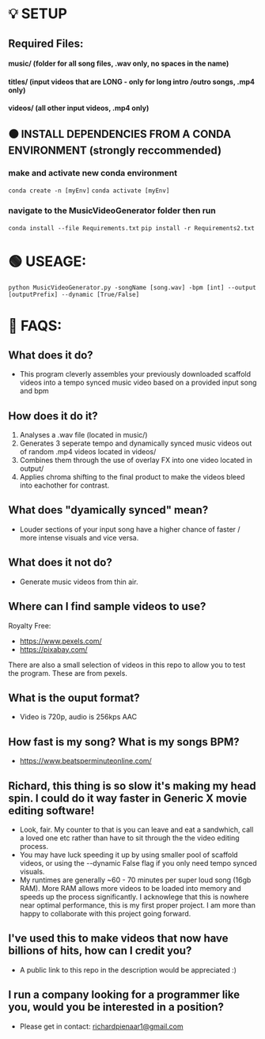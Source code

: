 # 💡 SETUP

## Required Files:

#### music/ (folder for all song files, .wav only, no spaces in the name) 
#### titles/ (input videos that are LONG - only for long intro /outro songs, .mp4 only)
#### videos/ (all other input videos, .mp4 only)

## ⚫ INSTALL DEPENDENCIES FROM A CONDA ENVIRONMENT (strongly reccommended)

### make and activate new conda environment

```conda create -n [myEnv]```
```conda activate [myEnv]```

### navigate to the MusicVideoGenerator folder then run

```conda install --file Requirements.txt```
```pip install -r Requirements2.txt```

# 🟢 USEAGE:
 
```python MusicVideoGenerator.py -songName [song.wav] -bpm [int] --output [outputPrefix] --dynamic [True/False]```

# 🛑 FAQS:

## What does it do?

- This program cleverly assembles your previously downloaded scaffold videos into a tempo synced music video based on a provided input song and bpm

## How does it do it?

1. Analyses a .wav file (located in music/)
2. Generates 3 seperate tempo and dynamically synced music videos out of random .mp4 videos located in videos/
3. Combines them through the use of overlay FX into one video located in output/ 
4. Applies chroma shifting to the final product to make the videos bleed into eachother for contrast.  

## What does "dyamically synced" mean?

- Louder sections of your input song have a higher chance of faster / more intense visuals and vice versa.

## What does it not do?

- Generate music videos from thin air.

## Where can I find sample videos to use?

Royalty Free:
- https://www.pexels.com/
- https://pixabay.com/

There are also a small selection of videos in this repo to allow you to test the program. These are from pexels.  

## What is the ouput format?

- Video is 720p, audio is 256kps AAC

## How fast is my song? What is my songs BPM?

- https://www.beatsperminuteonline.com/

## Richard, this thing is so slow it's making my head spin. I could do it way faster in Generic X movie editing software!

- Look, fair. My counter to that is you can leave and eat a sandwhich, call a loved one etc rather than have to sit through the the video editing process.
- You may have luck speeding it up by using smaller pool of scaffold videos, or using the --dynamic False flag if you only need tempo synced visuals. 
- My runtimes are generally ~60 - 70 minutes per super loud song (16gb RAM). More RAM allows more videos to be loaded into memory and speeds up the process significantly. I acknowlege that this is nowhere near optimal performance, this is my first proper project. I am more than happy to collaborate with this project going forward.   

## I've used this to make videos that now have billions of hits, how can I credit you?

- A public link to this repo in the description would be appreciated :) 

## I run a company looking for a programmer like you, would you be interested in a position?

- Please get in contact: richardpienaar1@gmail.com
